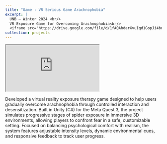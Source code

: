 ```yaml
---
title: "Game : VR Serious Game Arachnophobia"
excerpt: |
  UNB — Winter 2024 <br/>
  VR Exposure Game for Overcoming Arachnophobia<br/>
  <iframe src="https://drive.google.com/file/d/1fAQAhdarXvuIqd1GopJi4botzyi1_mT4/preview"></iframe>
collection: projects
---
```


<iframe src="https://drive.google.com/file/d/1fAQAhdarXvuIqd1GopJi4botzyi1_mT4/preview"></iframe>

Developed a virtual reality exposure therapy game designed to help users gradually overcome arachnophobia through controlled interaction and desensitization. Built in Unity (C#) for the Meta Quest 3, the project simulates progressive stages of spider exposure in immersive 3D environments, allowing players to confront fear in a safe, customizable setting. Focused on balancing psychological comfort with realism, the system features adjustable intensity levels, dynamic environmental cues, and responsive feedback to track user progress.
<!-- 
about the project: [[certificate]]()
| [[source code]](https://github.com/ph504/usb_omni_bot) -->